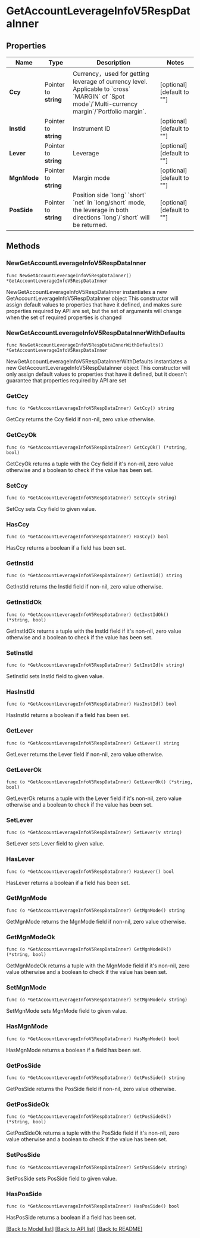 # GetAccountLeverageInfoV5RespDataInner

## Properties

Name | Type | Description | Notes
------------ | ------------- | ------------- | -------------
**Ccy** | Pointer to **string** | Currency，used for getting leverage of currency level.  Applicable to &#x60;cross&#x60; &#x60;MARGIN&#x60; of &#x60;Spot mode&#x60;/&#x60;Multi-currency margin&#x60;/&#x60;Portfolio margin&#x60;. | [optional] [default to ""]
**InstId** | Pointer to **string** | Instrument ID | [optional] [default to ""]
**Lever** | Pointer to **string** | Leverage | [optional] [default to ""]
**MgnMode** | Pointer to **string** | Margin mode | [optional] [default to ""]
**PosSide** | Pointer to **string** | Position side  &#x60;long&#x60;   &#x60;short&#x60;   &#x60;net&#x60;  In &#x60;long/short&#x60; mode, the leverage in both directions &#x60;long&#x60;/&#x60;short&#x60; will be returned. | [optional] [default to ""]

## Methods

### NewGetAccountLeverageInfoV5RespDataInner

`func NewGetAccountLeverageInfoV5RespDataInner() *GetAccountLeverageInfoV5RespDataInner`

NewGetAccountLeverageInfoV5RespDataInner instantiates a new GetAccountLeverageInfoV5RespDataInner object
This constructor will assign default values to properties that have it defined,
and makes sure properties required by API are set, but the set of arguments
will change when the set of required properties is changed

### NewGetAccountLeverageInfoV5RespDataInnerWithDefaults

`func NewGetAccountLeverageInfoV5RespDataInnerWithDefaults() *GetAccountLeverageInfoV5RespDataInner`

NewGetAccountLeverageInfoV5RespDataInnerWithDefaults instantiates a new GetAccountLeverageInfoV5RespDataInner object
This constructor will only assign default values to properties that have it defined,
but it doesn't guarantee that properties required by API are set

### GetCcy

`func (o *GetAccountLeverageInfoV5RespDataInner) GetCcy() string`

GetCcy returns the Ccy field if non-nil, zero value otherwise.

### GetCcyOk

`func (o *GetAccountLeverageInfoV5RespDataInner) GetCcyOk() (*string, bool)`

GetCcyOk returns a tuple with the Ccy field if it's non-nil, zero value otherwise
and a boolean to check if the value has been set.

### SetCcy

`func (o *GetAccountLeverageInfoV5RespDataInner) SetCcy(v string)`

SetCcy sets Ccy field to given value.

### HasCcy

`func (o *GetAccountLeverageInfoV5RespDataInner) HasCcy() bool`

HasCcy returns a boolean if a field has been set.

### GetInstId

`func (o *GetAccountLeverageInfoV5RespDataInner) GetInstId() string`

GetInstId returns the InstId field if non-nil, zero value otherwise.

### GetInstIdOk

`func (o *GetAccountLeverageInfoV5RespDataInner) GetInstIdOk() (*string, bool)`

GetInstIdOk returns a tuple with the InstId field if it's non-nil, zero value otherwise
and a boolean to check if the value has been set.

### SetInstId

`func (o *GetAccountLeverageInfoV5RespDataInner) SetInstId(v string)`

SetInstId sets InstId field to given value.

### HasInstId

`func (o *GetAccountLeverageInfoV5RespDataInner) HasInstId() bool`

HasInstId returns a boolean if a field has been set.

### GetLever

`func (o *GetAccountLeverageInfoV5RespDataInner) GetLever() string`

GetLever returns the Lever field if non-nil, zero value otherwise.

### GetLeverOk

`func (o *GetAccountLeverageInfoV5RespDataInner) GetLeverOk() (*string, bool)`

GetLeverOk returns a tuple with the Lever field if it's non-nil, zero value otherwise
and a boolean to check if the value has been set.

### SetLever

`func (o *GetAccountLeverageInfoV5RespDataInner) SetLever(v string)`

SetLever sets Lever field to given value.

### HasLever

`func (o *GetAccountLeverageInfoV5RespDataInner) HasLever() bool`

HasLever returns a boolean if a field has been set.

### GetMgnMode

`func (o *GetAccountLeverageInfoV5RespDataInner) GetMgnMode() string`

GetMgnMode returns the MgnMode field if non-nil, zero value otherwise.

### GetMgnModeOk

`func (o *GetAccountLeverageInfoV5RespDataInner) GetMgnModeOk() (*string, bool)`

GetMgnModeOk returns a tuple with the MgnMode field if it's non-nil, zero value otherwise
and a boolean to check if the value has been set.

### SetMgnMode

`func (o *GetAccountLeverageInfoV5RespDataInner) SetMgnMode(v string)`

SetMgnMode sets MgnMode field to given value.

### HasMgnMode

`func (o *GetAccountLeverageInfoV5RespDataInner) HasMgnMode() bool`

HasMgnMode returns a boolean if a field has been set.

### GetPosSide

`func (o *GetAccountLeverageInfoV5RespDataInner) GetPosSide() string`

GetPosSide returns the PosSide field if non-nil, zero value otherwise.

### GetPosSideOk

`func (o *GetAccountLeverageInfoV5RespDataInner) GetPosSideOk() (*string, bool)`

GetPosSideOk returns a tuple with the PosSide field if it's non-nil, zero value otherwise
and a boolean to check if the value has been set.

### SetPosSide

`func (o *GetAccountLeverageInfoV5RespDataInner) SetPosSide(v string)`

SetPosSide sets PosSide field to given value.

### HasPosSide

`func (o *GetAccountLeverageInfoV5RespDataInner) HasPosSide() bool`

HasPosSide returns a boolean if a field has been set.


[[Back to Model list]](../README.md#documentation-for-models) [[Back to API list]](../README.md#documentation-for-api-endpoints) [[Back to README]](../README.md)


